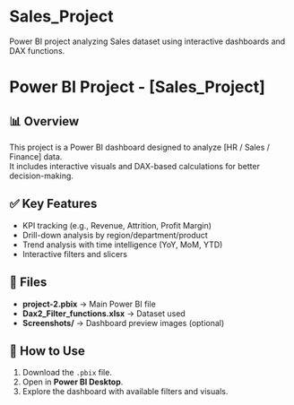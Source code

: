  # Sales_Project
Power BI project analyzing Sales dataset using interactive dashboards and DAX functions.

# Power BI Project - [Sales_Project]

## 📊 Overview
This project is a Power BI dashboard designed to analyze [HR / Sales / Finance] data.  
It includes interactive visuals and DAX-based calculations for better decision-making.

## ✅ Key Features
- KPI tracking (e.g., Revenue, Attrition, Profit Margin)
- Drill-down analysis by region/department/product
- Trend analysis with time intelligence (YoY, MoM, YTD)
- Interactive filters and slicers

## 📂 Files
- **project-2.pbix** → Main Power BI file
- **Dax2_Filter_functions.xlsx** → Dataset used
- **Screenshots/** → Dashboard preview images (optional)

## 🚀 How to Use
1. Download the `.pbix` file.  
2. Open in **Power BI Desktop**.  
3. Explore the dashboard with available filters and visuals. 
